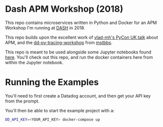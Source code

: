 # Dash APM Workshop (2018)

This repo contains microservices written in Python and Docker for an APM Workshop I'm running at [DASH](https://www.dashcon.io/) in 2018. 

This repo builds upon the excellent work of [vlad-mh's PyCon UK talk](https://github.com/vlad-mh/pyconuk-2017) about APM, and the [dd-py-tracing-workshop](https://github.com/DataDog/dd-py-tracing-workshop) from [mstbbs](https://github.com/mstbbs).

This repo is meant to be used alongside some Jupyter notebooks found [here](https://github.com/burningion/opentracing-notebook). You'll check out this repo, and run the docker containers here from within the Jupyter notebook.

# Running the Examples

You'll need to first create a Datadog account, and then get your API key from the prompt. 

You'll then be able to start the example project with a:

```bash
DD_API_KEY=<YOUR_API_KEY> docker-compose up
```
